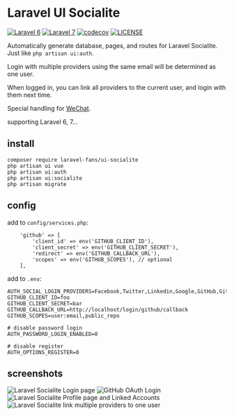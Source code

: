 # Laravel UI Socialite

[![Laravel 6](https://github.com/laravel-fans/laravel-ui-socialite/workflows/Laravel%206/badge.svg)](https://github.com/laravel-fans/laravel-ui-socialite/actions)
[![Laravel 7](https://github.com/laravel-fans/laravel-ui-socialite/workflows/Laravel%207/badge.svg)](https://github.com/laravel-fans/laravel-ui-socialite/actions)
[![codecov](https://codecov.io/gh/laravel-fans/laravel-ui-socialite/branch/main/graph/badge.svg)](https://codecov.io/gh/laravel-fans/laravel-ui-socialite)
[![LICENSE](https://img.shields.io/badge/license-Anti%20996-blue.svg)](https://github.com/laravel-fans/laravel-ui-socialite/blob/main/LICENSE)

Automatically generate database, pages, and routes for Laravel Socialite. Just like `php artisan ui:auth`.

Login with multiple providers using the same email will be determined as one user.

When logged in, you can link all providers to the current user, and login with them next time.

Special handling for [WeChat](https://sinkcup.github.io/laravel-socialite-wechat-login).

supporting Laravel 6, 7...

## install

```
composer require laravel-fans/ui-socialite
php artisan ui vue
php artisan ui:auth
php artisan ui:socialite
php artisan migrate
```

## config

add to `config/services.php`:

```
    'github' => [
        'client_id' => env('GITHUB_CLIENT_ID'),
        'client_secret' => env('GITHUB_CLIENT_SECRET'),
        'redirect' => env('GITHUB_CALLBACK_URL'),
        'scopes' => env('GITHUB_SCOPES'), // optional
    ],
```

add to `.env`:

```
AUTH_SOCIAL_LOGIN_PROVIDERS=Facebook,Twitter,Linkedin,Google,GitHub,GitLab,Bitbucket,wechat_web,wechat_service_account
GITHUB_CLIENT_ID=foo
GITHUB_CLIENT_SECRET=bar
GITHUB_CALLBACK_URL=http://localhost/login/github/callback
GITHUB_SCOPES=user:email,public_repo

# disable password login
AUTH_PASSWORD_LOGIN_ENABLED=0

# disable register
AUTH_OPTIONS_REGISTER=0
```

## screenshots

![Laravel Socialite Login page](https://user-images.githubusercontent.com/4971414/64499841-477d8000-d2ed-11e9-8981-e6764378462e.png)
![GitHub OAuth Login](https://user-images.githubusercontent.com/4971414/64499857-5a905000-d2ed-11e9-8b75-3686aab2abf1.png)
![Laravel Socialite Profile page and Linked Accounts](https://user-images.githubusercontent.com/4971414/64499866-63812180-d2ed-11e9-82c3-68f5320026c8.png)
![Laravel Socialite link multiple providers to one user](https://user-images.githubusercontent.com/4971414/64498074-45172800-d2e5-11e9-824c-9189d46de259.png)
